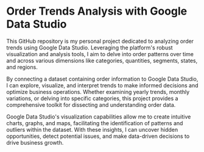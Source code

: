 # Order Trends Analysis with Google Data Studio

This GitHub repository is my personal project dedicated to analyzing order trends using Google Data Studio. Leveraging the platform's robust visualization and analysis tools, I aim to delve into order patterns over time and across various dimensions like categories, quantities, segments, states, and regions.

By connecting a dataset containing order information to Google Data Studio, I can explore, visualize, and interpret trends to make informed decisions and optimize business operations. Whether examining yearly trends, monthly variations, or delving into specific categories, this project provides a comprehensive toolkit for dissecting and understanding order data.

Google Data Studio's visualization capabilities allow me to create intuitive charts, graphs, and maps, facilitating the identification of patterns and outliers within the dataset. With these insights, I can uncover hidden opportunities, detect potential issues, and make data-driven decisions to drive business growth.
